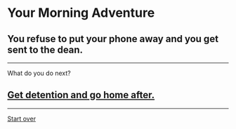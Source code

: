 # Your Morning Adventure 
## You refuse to put your phone away and you get sent to the dean. 
---
What do you do next?
## [Get detention and go home after.](parentskillyou.md)
---
[Start over](start.md)